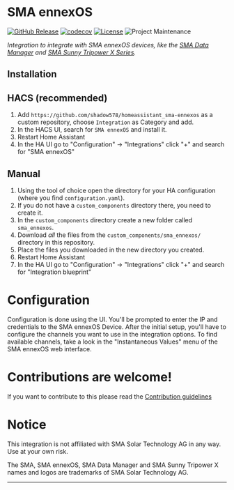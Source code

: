 # SMA ennexOS

[![GitHub Release][releases-shield]][releases]
[![codecov](https://codecov.io/github/shadow578/homeassistant_xmltv-epg/graph/badge.svg?token=HGS6DNA4LE)](https://codecov.io/github/shadow578/homeassistant_xmltv-epg)
[![License][license-shield]](LICENSE)
![Project Maintenance][maintenance-shield]


_Integration to integrate with SMA ennexOS devices, like the [SMA Data Manager][sma_data_manager] and [SMA Sunny Tripower X Series](sma_sunny_tripower_x)._


## Installation

## HACS (recommended)

1. Add `https://github.com/shadow578/homeassistant_sma-ennexos` as a custom repository, choose `Integration` as Category and add.
2. In the HACS UI, search for `SMA ennexOS` and install it.
3. Restart Home Assistant
4. In the HA UI go to "Configuration" -> "Integrations" click "+" and search for "SMA ennexOS"

## Manual

1. Using the tool of choice open the directory for your HA configuration (where you find `configuration.yaml`).
1. If you do not have a `custom_components` directory there, you need to create it.
2. In the `custom_components` directory create a new folder called `sma_ennexos`.
3. Download _all_ the files from the `custom_components/sma_ennexos/` directory in this repository.
4. Place the files you downloaded in the new directory you created.
5. Restart Home Assistant
6. In the HA UI go to "Configuration" -> "Integrations" click "+" and search for "Integration blueprint"

# Configuration

Configuration is done using the UI.
You'll be prompted to enter the IP and credentials to the SMA ennexOS Device.
After the initial setup, you'll have to configure the channels you want to use in the integration options.
To find available channels, take a look in the "Instantaneous Values" menu of the SMA ennexOS web interface.


# Contributions are welcome!

If you want to contribute to this please read the [Contribution guidelines](CONTRIBUTING.md)


# Notice

This integration is not affiliated with SMA Solar Technology AG in any way.
Use at your own risk.

The SMA, SMA ennexOS, SMA Data Manager and SMA Sunny Tripower X names and logos are trademarks of SMA Solar Technology AG.

***

[sma_data_manager]: https://www.sma.de/en/products/monitoring-control/data-manager-m
[sma_sunny_tripower_x]: https://www.sma.de/en/products/solarinverters/sunny-tripower-x
[commits-shield]: https://img.shields.io/github/commit-activity/y/shadow578/homeassistant_sma_data_manager.svg?style=for-the-badge
[commits]: https://github.com/shadow578/homeassistant_sma_data_manager/commits/main
[hacs]: https://github.com/hacs/integration
[hacsbadge]: https://img.shields.io/badge/HACS-Custom-orange.svg?style=for-the-badge
[license-shield]: https://img.shields.io/github/license/shadow578/homeassistant_sma_data_manager.svg?style=for-the-badge
[maintenance-shield]: https://img.shields.io/badge/maintainer-%40shadow578-blue.svg?style=for-the-badge


[releases-shield]: https://img.shields.io/github/release/shadow578/homeassistant_sma_data_manager.svg?style=for-the-badge
[releases]: https://github.com/shadow578/homeassistant_sma_data_manager/releases
